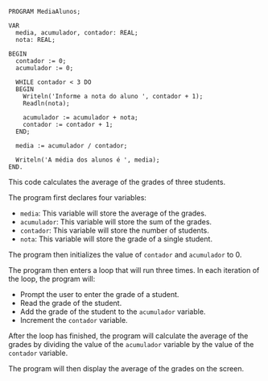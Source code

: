 ```portugal
PROGRAM MediaAlunos;

VAR
  media, acumulador, contador: REAL;
  nota: REAL;

BEGIN
  contador := 0;
  acumulador := 0;

  WHILE contador < 3 DO
  BEGIN
    Writeln('Informe a nota do aluno ', contador + 1);
    Readln(nota);

    acumulador := acumulador + nota;
    contador := contador + 1;
  END;

  media := acumulador / contador;

  Writeln('A média dos alunos é ', media);
END.
```

This code calculates the average of the grades of three students.

The program first declares four variables:

* `media`: This variable will store the average of the grades.
* `acumulador`: This variable will store the sum of the grades.
* `contador`: This variable will store the number of students.
* `nota`: This variable will store the grade of a single student.

The program then initializes the value of `contador` and `acumulador` to 0.

The program then enters a loop that will run three times. In each iteration of the loop, the program will:

* Prompt the user to enter the grade of a student.
* Read the grade of the student.
* Add the grade of the student to the `acumulador` variable.
* Increment the `contador` variable.

After the loop has finished, the program will calculate the average of the grades by dividing the value of the `acumulador` variable by the value of the `contador` variable.

The program will then display the average of the grades on the screen.